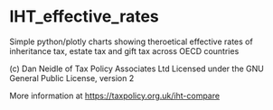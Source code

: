 # IHT_effective_rates
Simple python/plotly charts showing theroetical effective rates of inheritance tax, estate tax and gift tax across OECD countries

(c) Dan Neidle of Tax Policy Associates Ltd
Licensed under the GNU General Public License, version 2

More information at https://taxpolicy.org.uk/iht-compare
